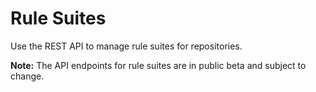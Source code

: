# Rule Suites

Use the REST API to manage rule suites for repositories.

<div class="ghd-spotlight ghd-spotlight-note border rounded-1 my-3 p-3 f5 color-border-accent-emphasis color-bg-accent">

**Note:** The API endpoints for rule suites are in public beta and subject to change.

</div>
